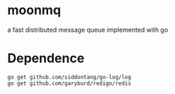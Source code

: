 # moonmq

a fast distributed message queue implemented with go

# Dependence

    go get github.com/siddontang/go-log/log
    go get github.com/garyburd/redigo/redis
